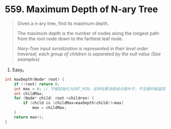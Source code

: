 # 559. Maximum Depth of N-ary Tree

> Given a n-ary tree, find its maximum depth.
>
> The maximum depth is the number of nodes along the longest path from the root node down to the farthest leaf node.
>
> *Nary-Tree input serialization is represented in their level order traversal, each group of children is separated by the null value (See examples).*

1. Easy。

```cpp
int maxDepth(Node* root) {
    if (!root) return 0;
    int max = 0; // 不能初始化为INT_MIN，这样如果当前结点是叶子，不注意的就返回了INT_MIN+1了。
    int childMax;
    for (Node* child: root->children) {
        if (child && (childMax=maxDepth(child))>max)
            max = childMax;
    }
    return max+1;
}
```

